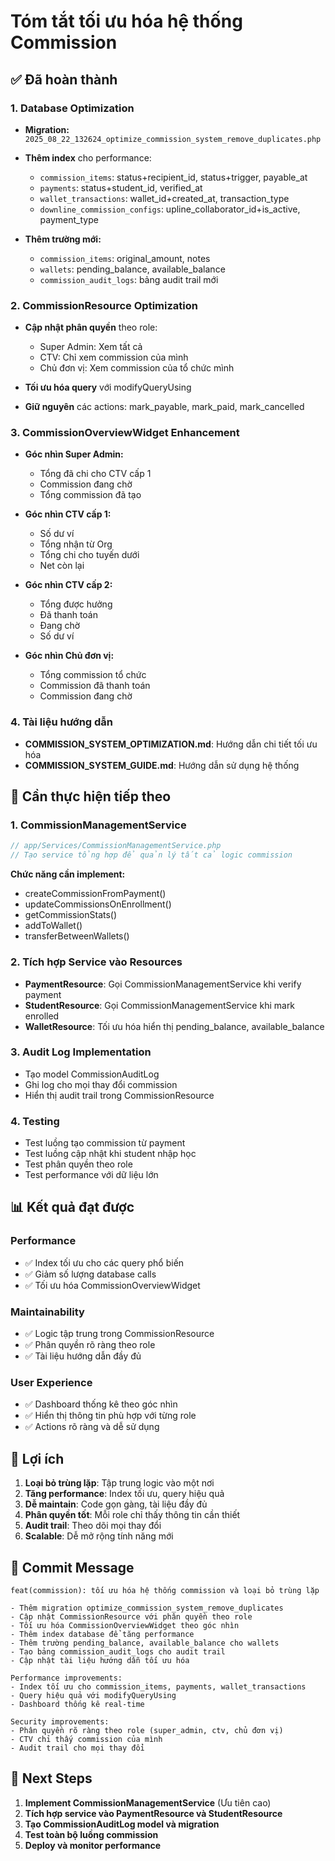 # Tóm tắt tối ưu hóa hệ thống Commission

## ✅ Đã hoàn thành

### 1. Database Optimization

-   **Migration:** `2025_08_22_132624_optimize_commission_system_remove_duplicates.php`
-   **Thêm index** cho performance:

    -   `commission_items`: status+recipient_id, status+trigger, payable_at
    -   `payments`: status+student_id, verified_at
    -   `wallet_transactions`: wallet_id+created_at, transaction_type
    -   `downline_commission_configs`: upline_collaborator_id+is_active, payment_type

-   **Thêm trường mới:**
    -   `commission_items`: original_amount, notes
    -   `wallets`: pending_balance, available_balance
    -   `commission_audit_logs`: bảng audit trail mới

### 2. CommissionResource Optimization

-   **Cập nhật phân quyền** theo role:

    -   Super Admin: Xem tất cả
    -   CTV: Chỉ xem commission của mình
    -   Chủ đơn vị: Xem commission của tổ chức mình

-   **Tối ưu hóa query** với modifyQueryUsing
-   **Giữ nguyên** các actions: mark_payable, mark_paid, mark_cancelled

### 3. CommissionOverviewWidget Enhancement

-   **Góc nhìn Super Admin:**

    -   Tổng đã chi cho CTV cấp 1
    -   Commission đang chờ
    -   Tổng commission đã tạo

-   **Góc nhìn CTV cấp 1:**

    -   Số dư ví
    -   Tổng nhận từ Org
    -   Tổng chi cho tuyến dưới
    -   Net còn lại

-   **Góc nhìn CTV cấp 2:**

    -   Tổng được hưởng
    -   Đã thanh toán
    -   Đang chờ
    -   Số dư ví

-   **Góc nhìn Chủ đơn vị:**
    -   Tổng commission tổ chức
    -   Commission đã thanh toán
    -   Commission đang chờ

### 4. Tài liệu hướng dẫn

-   **COMMISSION_SYSTEM_OPTIMIZATION.md**: Hướng dẫn chi tiết tối ưu hóa
-   **COMMISSION_SYSTEM_GUIDE.md**: Hướng dẫn sử dụng hệ thống

## 🔄 Cần thực hiện tiếp theo

### 1. CommissionManagementService

```php
// app/Services/CommissionManagementService.php
// Tạo service tổng hợp để quản lý tất cả logic commission
```

**Chức năng cần implement:**

-   createCommissionFromPayment()
-   updateCommissionsOnEnrollment()
-   getCommissionStats()
-   addToWallet()
-   transferBetweenWallets()

### 2. Tích hợp Service vào Resources

-   **PaymentResource**: Gọi CommissionManagementService khi verify payment
-   **StudentResource**: Gọi CommissionManagementService khi mark enrolled
-   **WalletResource**: Tối ưu hóa hiển thị pending_balance, available_balance

### 3. Audit Log Implementation

-   Tạo model CommissionAuditLog
-   Ghi log cho mọi thay đổi commission
-   Hiển thị audit trail trong CommissionResource

### 4. Testing

-   Test luồng tạo commission từ payment
-   Test luồng cập nhật khi student nhập học
-   Test phân quyền theo role
-   Test performance với dữ liệu lớn

## 📊 Kết quả đạt được

### Performance

-   ✅ Index tối ưu cho các query phổ biến
-   ✅ Giảm số lượng database calls
-   ✅ Tối ưu hóa CommissionOverviewWidget

### Maintainability

-   ✅ Logic tập trung trong CommissionResource
-   ✅ Phân quyền rõ ràng theo role
-   ✅ Tài liệu hướng dẫn đầy đủ

### User Experience

-   ✅ Dashboard thống kê theo góc nhìn
-   ✅ Hiển thị thông tin phù hợp với từng role
-   ✅ Actions rõ ràng và dễ sử dụng

## 🚀 Lợi ích

1. **Loại bỏ trùng lặp**: Tập trung logic vào một nơi
2. **Tăng performance**: Index tối ưu, query hiệu quả
3. **Dễ maintain**: Code gọn gàng, tài liệu đầy đủ
4. **Phân quyền tốt**: Mỗi role chỉ thấy thông tin cần thiết
5. **Audit trail**: Theo dõi mọi thay đổi
6. **Scalable**: Dễ mở rộng tính năng mới

## 📝 Commit Message

```
feat(commission): tối ưu hóa hệ thống commission và loại bỏ trùng lặp

- Thêm migration optimize_commission_system_remove_duplicates
- Cập nhật CommissionResource với phân quyền theo role
- Tối ưu hóa CommissionOverviewWidget theo góc nhìn
- Thêm index database để tăng performance
- Thêm trường pending_balance, available_balance cho wallets
- Tạo bảng commission_audit_logs cho audit trail
- Cập nhật tài liệu hướng dẫn tối ưu hóa

Performance improvements:
- Index tối ưu cho commission_items, payments, wallet_transactions
- Query hiệu quả với modifyQueryUsing
- Dashboard thống kê real-time

Security improvements:
- Phân quyền rõ ràng theo role (super_admin, ctv, chủ đơn vị)
- CTV chỉ thấy commission của mình
- Audit trail cho mọi thay đổi
```

## 🎯 Next Steps

1. **Implement CommissionManagementService** (Ưu tiên cao)
2. **Tích hợp service vào PaymentResource và StudentResource**
3. **Tạo CommissionAuditLog model và migration**
4. **Test toàn bộ luồng commission**
5. **Deploy và monitor performance**
